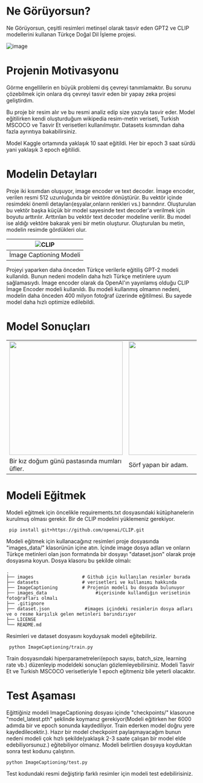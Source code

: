 # Ne Görüyorsun?
Ne Görüyorsun, çeşitli resimleri metinsel olarak tasvir eden GPT2 ve CLIP modellerini kullanan Türkçe Doğal Dil İşleme projesi.

![image](https://user-images.githubusercontent.com/77508537/184640351-05e43f6d-ea4b-459b-a4be-be21da65e717.png)

# Projenin Motivasyonu
Görme engellilerin en büyük problemi dış çevreyi tanımlamaktır. Bu sorunu çözebilmek için onlara dış çevreyi tasvir eden bir yapay zeka projesi geliştirdim.

Bu proje bir resim alır ve bu resmi analiz edip size yazıyla tasvir eder. Model eğitilirken kendi oluşturduğum wikipedia resim-metin veriseti, Turkish MSCOCO ve Tasvir Et verisetleri kullanılmıştır. Datasets kısmından daha fazla ayrıntıya bakabilirsiniz.

Model Kaggle ortamında yaklaşık 10 saat eğitildi. Her bir epoch 3 saat sürdü yani yaklaşık 3 epoch eğitilidi.

# Modelin Detayları
Proje iki kısımdan oluşuyor, image encoder ve text decoder. İmage encoder, verilen resmi 512 uzunluğunda bir vektöre dönüştürür. 
Bu vektör içinde resimdeki önemli detayları(eşyalar,onların renkleri vs.) barındırır. Oluşturulan bu vektör başka küçük bir model sayesinde text decoder'a verilmek için boyutu arttırılır.
Arttırılan bu vektör text decoder modeline verilir. Bu model ise aldığı vektöre bakarak yeni bir metin oluşturur. Oluşturulan bu metin, modelin resimde gördükleri olur.

| ![CLIP](../main/images/model_sema.jpg) |
|:--:|
| İmage Captioning Modeli |

Projeyi yaparken daha önceden Türkçe verilerle eğitiliş  GPT-2 modeli kullanıldı. Bunun nedeni modelin daha hızlı Türkçe metinlere uyum sağlamasıydı. İmage encoder olarak da OpenAI'ın yayınlamış olduğu CLIP İmage Encoder modeli kullanıldı.
Bu modeli kullanmış olmamın nedeni, modelin daha önceden 400 milyon fotoğraf üzerinde eğitilmesi. Bu sayede model daha hızlı optimize edilebildi.

# Model Sonuçları
 <table>
  <tr>
    <td><img src="../main/images/test1.jpg" width="300"></td>
    <td><img src="../main/images/test3.jpg" width="300"></td>
    <td><img src="../main/images/test5.png" width="300"></td>
  </tr>
  <tr>
    <td>Bir kız doğum günü pastasında mumları üfler.</td>
     <td> Sörf yapan bir adam.</td>
    <td>Bir grup otobüs, bir otoparkta park edildi.</td>
  </tr>
 </table>
 
 # Modeli Eğitmek
 Modeli eğitmek için öncelikle requirements.txt dosyasındaki kütüphanelerin kurulmuş olması gerekir. Bir de CLIP modelini yüklemeniz gerekiyor. 
 ```
  pip install git+https://github.com/openai/CLIP.git
 ```
 Modeli eğitmek için kullanacağınız resimleri proje dosyasında "images_data/" klasorünün içine atın. İçinde image dosya adları ve onların Türkçe metinleri olan json formatında bir dosyayı "dataset.json" olarak proje dosyasına koyun.
Dosya klasoru bu şekilde olmalı: 

    .
    ├── images                  # Github için kullanılan resimler burada 
    ├── datasets                # verisetleri ve kullanımı hakkında 
    ├── ImageCaptioning         # Projenin modeli bu dosyada bulunuyor
    ├── images_data                  #içerisinde kullandığın verisetinin fotoğrafları olmalı
    ├── .gitignore            
    ├── dataset.json             #images içindeki resimlerin dosya adları ve o resme karşılık gelen metinleri barındırıyor 
    ├── LICENSE
    └── README.md
 Resimleri ve dataset dosyasını koyduysak modeli eğitebiliriz.
 
 
 ```
  python ImageCaptioning/train.py
 ```
 Train dosyasındaki hiperparametreleri(epoch sayısı, batch_size, learning rate vb.) düzenleyip modeldeki sonuçları gözlemleyebilirsiniz. Modeli Tasvir Et ve Turkish MSCOCO verisetleriyle 1 epoch eğitmeniz bile yeterli olacaktır.
 
 # Test Aşaması
 Eğittiğiniz modeli ImageCaptioning dosyası içinde "checkpoints/" klasorune "model_latest.pth" şeklinde koymanız gerekiyor(Modeli eğitirken her 6000 adımda bir ve epoch sonunda kaydediliyor. Train ederken model doğru yere kaydedilecektir.). Hazır bir model checkpoint paylaşmayacağım bunun nedeni modeli çok hızlı şekilde(yaklaşık 2-3 saate çalışan bir model elde edebiliyorsunuz.) eğitebiliyor olmanız.
 Modeli belirtlien dosyaya koyduktan sonra test kodunu çalıştırın. 
  ```
  python ImageCaptioning/test.py
 ```
Test kodundaki resmi değiştirip farklı resimler için modeli test edebilirisiniz.
